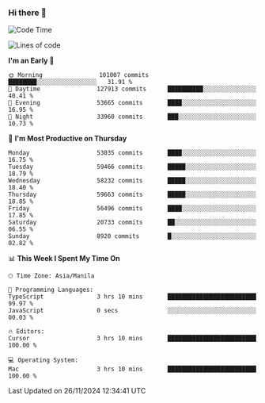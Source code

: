 ### Hi there 👋

<!--START_SECTION:waka-->
![Code Time](http://img.shields.io/badge/Code%20Time-5%2C707%20hrs%205%20mins-blue)

![Lines of code](https://img.shields.io/badge/From%20Hello%20World%20I%27ve%20Written-119.4%20million%20lines%20of%20code-blue)

**I'm an Early 🐤** 

```text
🌞 Morning                101007 commits      ████████░░░░░░░░░░░░░░░░░   31.91 % 
🌆 Daytime                127913 commits      ██████████░░░░░░░░░░░░░░░   40.41 % 
🌃 Evening                53665 commits       ████░░░░░░░░░░░░░░░░░░░░░   16.95 % 
🌙 Night                  33960 commits       ███░░░░░░░░░░░░░░░░░░░░░░   10.73 % 
```
📅 **I'm Most Productive on Thursday** 

```text
Monday                   53035 commits       ████░░░░░░░░░░░░░░░░░░░░░   16.75 % 
Tuesday                  59466 commits       █████░░░░░░░░░░░░░░░░░░░░   18.79 % 
Wednesday                58232 commits       █████░░░░░░░░░░░░░░░░░░░░   18.40 % 
Thursday                 59663 commits       █████░░░░░░░░░░░░░░░░░░░░   18.85 % 
Friday                   56496 commits       ████░░░░░░░░░░░░░░░░░░░░░   17.85 % 
Saturday                 20733 commits       ██░░░░░░░░░░░░░░░░░░░░░░░   06.55 % 
Sunday                   8920 commits        █░░░░░░░░░░░░░░░░░░░░░░░░   02.82 % 
```


📊 **This Week I Spent My Time On** 

```text
🕑︎ Time Zone: Asia/Manila

💬 Programming Languages: 
TypeScript               3 hrs 10 mins       █████████████████████████   99.97 % 
JavaScript               0 secs              ░░░░░░░░░░░░░░░░░░░░░░░░░   00.03 % 

🔥 Editors: 
Cursor                   3 hrs 10 mins       █████████████████████████   100.00 % 

💻 Operating System: 
Mac                      3 hrs 10 mins       █████████████████████████   100.00 % 
```


 Last Updated on 26/11/2024 12:34:41 UTC
<!--END_SECTION:waka-->


<!--
**rad182/rad182** is a ✨ _special_ ✨ repository because its `README.md` (this file) appears on your GitHub profile.

Here are some ideas to get you started:

- 🔭 I’m currently working on ...
- 🌱 I’m currently learning ...
- 👯 I’m looking to collaborate on ...
- 🤔 I’m looking for help with ...
- 💬 Ask me about ...
- 📫 How to reach me: ...
- 😄 Pronouns: ...
- ⚡ Fun fact: ...
-->

